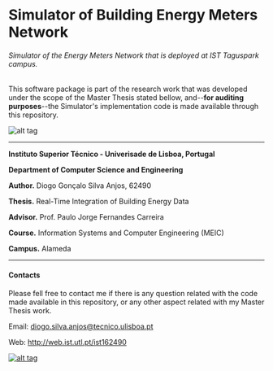 # Simulator of Building Energy Meters Network 
###### Simulator of the Energy Meters Network that is deployed at IST Taguspark campus.

This software package is part of the research work that was developed under the scope of the Master Thesis stated bellow, and--**for auditing purposes**--the Simulator's implementation code is made available through this repository.

![alt tag](http://web.ist.utl.pt/~ist162490/publications/SimulatorAndTagusparkBlueprintGitHubPic.png)

---
**Instituto Superior Técnico -  Univerisade de Lisboa, Portugal**

**Department of Computer Science and Engineering**

**Author.** Diogo Gonçalo Silva Anjos, 62490       

**Thesis.** Real-Time Integration of Building Energy Data

**Advisor.** Prof. Paulo Jorge Fernandes Carreira

**Course.** Information Systems and Computer Engineering (MEIC)

**Campus.** Alameda

---

#### Contacts

Please fell free to contact me if there is any question related with the code made available in this repository, or any other aspect related with my Master Thesis work.

Email:	diogo.silva.anjos@tecnico.ulisboa.pt

Web:	http://web.ist.utl.pt/ist162490

[![alt tag](http://web.ist.utl.pt/~ist162490/publications/gplv3.png "GNU GENERAL PUBLIC LICENSE Version 3, 29 June 2007") 
](/LICENSE)